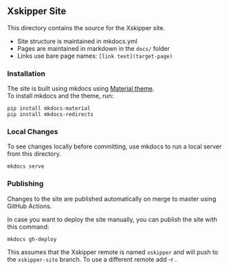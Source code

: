 <!--
 -- Copyright 2021 IBM Corp.
 -- SPDX-License-Identifier: Apache-2.0
 -->

## Xskipper Site

This directory contains the source for the Xskipper site.

* Site structure is maintained in mkdocs.yml
* Pages are maintained in markdown in the `docs/` folder
* Links use bare page names: `[link text](target-page)`

### Installation 

The site is built using mkdocs using [Material theme](https://squidfunk.github.io/mkdocs-material/getting-started/).\
To install mkdocs and the theme, run:

```
pip install mkdocs-material
pip install mkdocs-redirects
```

### Local Changes

To see changes locally before committing, use mkdocs to run a local server from this directory.

```
mkdocs serve
```

### Publishing

Changes to the site are published automatically on merge to master using GitHub Actions.

In case you want to deploy the site manually, you can publish the site with this command:

```
mkdocs gh-deploy
```

This assumes that the Xskipper remote is named `xskipper` and will push to the `xskipper-site` branch. To use a different remote add -r <remote-name>.